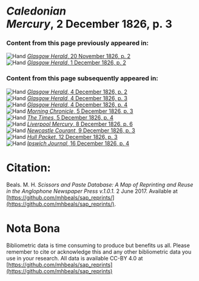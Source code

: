# *Caledonian Mercury*, 2 December 1826, p. 3  
  
### Content from this page previously appeared in:  
![Hand](http://scissorsandpaste.net/wp-content/uploads/2017/06/smallhandpointer.png) [*Glasgow Herald*, 20 November 1826, p. 2](https://mhbeals.github.io/sap_html/Glasgow-Herald/Glasgow-Herald-20-November-1826-p-2)  
![Hand](http://scissorsandpaste.net/wp-content/uploads/2017/06/smallhandpointer.png) [*Glasgow Herald*, 1 December 1826, p. 2](https://mhbeals.github.io/sap_html/Glasgow-Herald/Glasgow-Herald-1-December-1826-p-2)  
  
### Content from this page subsequently appeared in:  
![Hand](http://scissorsandpaste.net/wp-content/uploads/2017/06/smallhandpointer.png) [*Glasgow Herald*, 4 December 1826, p. 2](https://mhbeals.github.io/sap_html/Glasgow-Herald/Glasgow-Herald-4-December-1826-p-2)  
![Hand](http://scissorsandpaste.net/wp-content/uploads/2017/06/smallhandpointer.png) [*Glasgow Herald*, 4 December 1826, p. 3](https://mhbeals.github.io/sap_html/Glasgow-Herald/Glasgow-Herald-4-December-1826-p-3)  
![Hand](http://scissorsandpaste.net/wp-content/uploads/2017/06/smallhandpointer.png) [*Glasgow Herald*, 4 December 1826, p. 4](https://mhbeals.github.io/sap_html/Glasgow-Herald/Glasgow-Herald-4-December-1826-p-4)  
![Hand](http://scissorsandpaste.net/wp-content/uploads/2017/06/smallhandpointer.png) [*Morning Chronicle*, 5 December 1826, p. 3](https://mhbeals.github.io/sap_html/Morning-Chronicle/Morning-Chronicle-5-December-1826-p-3)  
![Hand](http://scissorsandpaste.net/wp-content/uploads/2017/06/smallhandpointer.png) [*The Times*, 5 December 1826, p. 4](https://mhbeals.github.io/sap_html/The-Times/The-Times-5-December-1826-p-4)  
![Hand](http://scissorsandpaste.net/wp-content/uploads/2017/06/smallhandpointer.png) [*Liverpool Mercury*, 8 December 1826, p. 6](https://mhbeals.github.io/sap_html/Liverpool-Mercury/Liverpool-Mercury-8-December-1826-p-6)  
![Hand](http://scissorsandpaste.net/wp-content/uploads/2017/06/smallhandpointer.png) [*Newcastle Courant*, 9 December 1826, p. 3](https://mhbeals.github.io/sap_html/Newcastle-Courant/Newcastle-Courant-9-December-1826-p-3)  
![Hand](http://scissorsandpaste.net/wp-content/uploads/2017/06/smallhandpointer.png) [*Hull Packet*, 12 December 1826, p. 3](https://mhbeals.github.io/sap_html/Hull-Packet/Hull-Packet-12-December-1826-p-3)  
![Hand](http://scissorsandpaste.net/wp-content/uploads/2017/06/smallhandpointer.png) [*Ipswich Journal*, 16 December 1826, p. 4](https://mhbeals.github.io/sap_html/Ipswich-Journal/Ipswich-Journal-16-December-1826-p-4)  


# Citation: 

Beals. M. H. *Scissors and Paste Database: A Map of Reprinting and Reuse in the Anglophone Newspaper Press v.1.0.1.* 2 June 2017. Available at [https://github.com/mhbeals/sap_reprints/](https://github.com/mhbeals/sap_reprints/). 

# Nota Bona

Bibliometric data is time consuming to produce but benefits us all. Please remember to cite or acknowledge this and any other bibliometric data you use in your research. All data is available CC-BY 4.0 at [https://github.com/mhbeals/sap_reprints](https://github.com/mhbeals/sap_reprints)